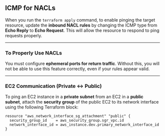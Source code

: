 ## ICMP for NACLs

When you run the `terraform apply` command, to enable pinging the target resource, update the **inbound NACL rules** by changing the ICMP type from **Echo Reply** to **Echo Request**. This will allow the resource to respond to ping requests properly.

---

### To Properly Use NACLs

You must configure **ephemeral ports for return traffic**. Without this, you will not be able to use this feature correctly, even if your rules appear valid.

---

### EC2 Communication (Private ↔ Public)

To ping an EC2 instance in a **private subnet** from an EC2 in a **public subnet**, attach the **security group** of the public EC2 to its network interface using the following Terraform block:

```hcl
resource "aws_network_interface_sg_attachment" "public" {
  security_group_id    = aws_security_group.sgr_vpc.id
  network_interface_id = aws_instance.dev.primary_network_interface_id
}
